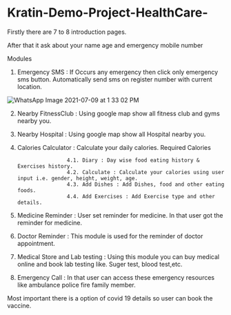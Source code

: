 # Kratin-Demo-Project-HealthCare-


Firstly there are 7 to 8  introduction pages.

After that it ask about your name age and emergency mobile number 

Modules

1. Emergency SMS : If Occurs any emergency then click only emergency sms button. Automatically send sms on register number with current location.

![WhatsApp Image 2021-07-09 at 1 33 02 PM](https://user-images.githubusercontent.com/40006201/125046223-70265a80-e0bb-11eb-8666-3f1b7fde05fd.jpeg)


2. Nearby FitnessClub : Using google map show all fitness club and gyms nearby you.

3. Nearby Hospital : Using google map show all Hospital nearby you.

4. Calories Calculator : Calculate your daily calories. Required Calories
                       
                       4.1. Diary : Day wise food eating history & Exercises history.
                       4.2. Calculate : Calculate your calories using user input i.e. gender, height, weight, age.
                       4.3. Add Dishes : Add Dishes, food and other eating foods.
                       4.4. Add Exercises : Add Exercise type and other details.
                      

5. Medicine Reminder :  User set reminder for medicine. In that user got the reminder for medicine.

6. Doctor Reminder : This module is used for the reminder of doctor appointment.

7. Medical Store and Lab testing : Using this module you can buy medical online and book lab testing like. Suger test, blood test,etc.

8. Emergency Call : In that user can access these emergency resources like ambulance police fire family member.

Most important there is a option of covid 19  details so user can book the vaccine.
